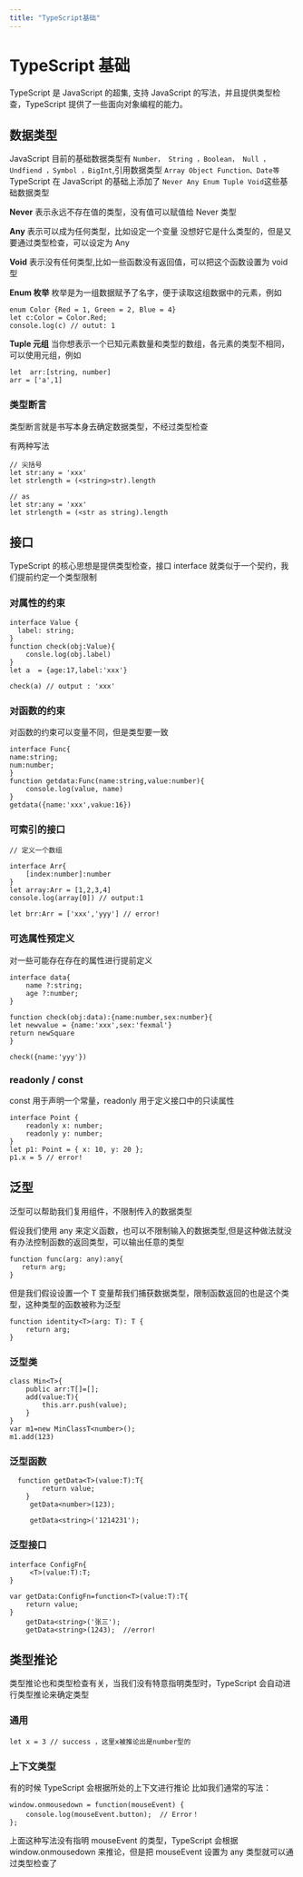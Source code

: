 ```yaml
---
title: "TypeScript基础"
---
```


# TypeScript 基础

TypeScript 是 JavaScript 的超集, 支持 JavaScript 的写法，并且提供类型检查，TypeScript 提供了一些面向对象编程的能力。

## 数据类型

JavaScript 目前的基础数据类型有 `Number， String ，Boolean， Null ，Undfiend ，Symbol ，BigInt`,引用数据类型 `Array Object Function、Date等`
TypeScript 在 JavaScript 的基础上添加了 `Never Any Enum Tuple Void`这些基础数据类型

**Never**
表示永远不存在值的类型，没有值可以赋值给 Never 类型

**Any**
表示可以成为任何类型，比如设定一个变量 没想好它是什么类型的，但是又要通过类型检查，可以设定为 Any

**Void**
表示没有任何类型,比如一些函数没有返回值，可以把这个函数设置为 void 型

**Enum 枚举**
枚举是为一组数据赋予了名字，便于读取这组数据中的元素，例如

```
enum Color {Red = 1, Green = 2, Blue = 4}
let c:Color = Color.Red;
console.log(c) // outut: 1
```

**Tuple 元组**
当你想表示一个已知元素数量和类型的数组，各元素的类型不相同，可以使用元组，例如

```
let  arr:[string, number]
arr = ['a',1]
```

### 类型断言

类型断言就是书写本身去确定数据类型，不经过类型检查

有两种写法

```
// 尖括号
let str:any = 'xxx'
let strlength = (<string>str).length

```

```
// as
let str:any = 'xxx'
let strlength = (<str as string).length
```

## 接口

TypeScript 的核心思想是提供类型检查，接口 interface 就类似于一个契约，我们提前约定一个类型限制

### 对属性的约束

```
interface Value {
  label: string;
}
function check(obj:Value){
    consle.log(obj.label)
}
let a  = {age:17,label:'xxx'}

check(a) // output : 'xxx'

```

### 对函数的约束

对函数的约束可以变量不同，但是类型要一致

```
interface Func{
name:string;
num:number;
}
function getdata:Func(name:string,value:number){
    console.log(value, name)
}
getdata({name:'xxx',vakue:16})
```

### 可索引的接口

```
// 定义一个数组

interface Arr{
    [index:number]:number
}
let array:Arr = [1,2,3,4]
console.log(array[0]) // output:1

let brr:Arr = ['xxx','yyy'] // error!
```

### 可选属性预定义

对一些可能存在存在的属性进行提前定义

```
interface data{
    name ?:string;
    age ?:number;
}

function check(obj:data):{name:number,sex:number}{
let newvalue = {name:'xxx',sex:'fexmal'}
return newSquare
}

check({name:'yyy'})

```

### readonly / const

const 用于声明一个常量，readonly 用于定义接口中的只读属性

```
interface Point {
    readonly x: number;
    readonly y: number;
}
let p1: Point = { x: 10, y: 20 };
p1.x = 5 // error!
```

## 泛型

泛型可以帮助我们复用组件，不限制传入的数据类型

假设我们使用 any 来定义函数，也可以不限制输入的数据类型,但是这种做法就没有办法控制函数的返回类型，可以输出任意的类型

```
function func(arg: any):any{
   return arg;
}
```

但是我们假设设置一个 T 变量帮我们捕获数据类型，限制函数返回的也是这个类型，这种类型的函数被称为泛型

```
function identity<T>(arg: T): T {
    return arg;
}
```

### 泛型类

```
class Min<T>{
    public arr:T[]=[];
    add(value:T){
        this.arr.push(value);
    }
}
var m1=new MinClassT<number>();
m1.add(123)
```

### 泛型函数

```
  function getData<T>(value:T):T{
        return value;
    }
     getData<number>(123);

     getData<string>('1214231');
```

### 泛型接口

```
interface ConfigFn{
     <T>(value:T):T;
}

var getData:ConfigFn=function<T>(value:T):T{
    return value;
}
    getData<string>('张三');
    getData<string>(1243);  //error!
```

## 类型推论

类型推论也和类型检查有关，当我们没有特意指明类型时，TypeScript 会自动进行类型推论来确定类型

### 通用

```
let x = 3 // success ，这里x被推论出是number型的
```

### 上下文类型

有的时候 TypeScript 会根据所处的上下文进行推论
比如我们通常的写法：

```
window.onmousedown = function(mouseEvent) {
    console.log(mouseEvent.button);  // Error！
};
```

上面这种写法没有指明 mouseEvent 的类型，TypeScript 会根据 window.onmousedown 来推论，但是把 mouseEvent 设置为 any 类型就可以通过类型检查了
